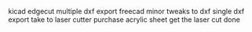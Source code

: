 kicad
edgecut
multiple dxf export
freecad
minor tweaks to dxf
single dxf export
take to laser cutter
purchase acrylic sheet 
get the laser cut done
